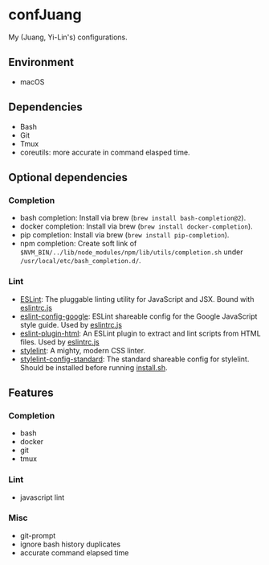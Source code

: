 # confJuang
My (Juang, Yi-Lin's) configurations.


## Environment
- macOS


## Dependencies
- Bash
- Git
- Tmux
- coreutils: more accurate in command elasped time.

## Optional dependencies
### Completion
- bash completion: Install via brew (`brew install bash-completion@2`).
- docker completion: Install via brew (`brew install docker-completion`).
- pip completion: Install via brew (`brew install pip-completion`).
- npm completion: Create soft link of `$NVM_BIN/../lib/node_modules/npm/lib/utils/completion.sh` under `/usr/local/etc/bash_completion.d/`.

### Lint
- [ESLint](http://eslint.org/): The pluggable linting utility for JavaScript and JSX. Bound with [eslintrc.js](eslintrc.js)
- [eslint-config-google](https://github.com/google/eslint-config-google): ESLint shareable config for the Google JavaScript style guide. Used by [eslintrc.js](eslintrc.js)
- [eslint-plugin-html](https://github.com/BenoitZugmeyer/eslint-plugin-html): An ESLint plugin to extract and lint scripts from HTML files. Used by [eslintrc.js](eslintrc.js)
- [stylelint](https://stylelint.io/): A mighty, modern CSS linter.
- [stylelint-config-standard](https://github.com/stylelint/stylelint-config-standard): The standard shareable config for stylelint. Should be installed before running [install.sh](install.sh).


## Features

### Completion
- bash
- docker
- git
- tmux

### Lint
- javascript lint

### Misc
- git-prompt
- ignore bash history duplicates
- accurate command elapsed time
